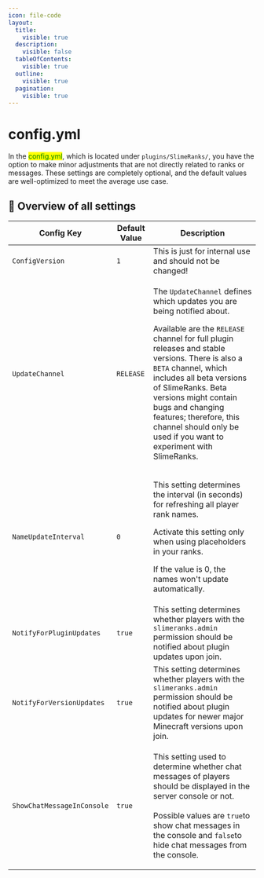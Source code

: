 ```yaml
---
icon: file-code
layout:
  title:
    visible: true
  description:
    visible: false
  tableOfContents:
    visible: true
  outline:
    visible: true
  pagination:
    visible: true
---
```


# config.yml

In the <mark style="color:green;">config.yml</mark>, which is located under `plugins/SlimeRanks/`, you have the option to make minor adjustments that are not directly related to ranks or messages. These settings are completely optional, and the default values are well-optimized to meet the average use case.

## 📃 Overview of all settings

| Config Key                 | Default Value | Description                                                                                                                                                                                                                                                                                                                                                                                                                            |
| -------------------------- | ------------- | -------------------------------------------------------------------------------------------------------------------------------------------------------------------------------------------------------------------------------------------------------------------------------------------------------------------------------------------------------------------------------------------------------------------------------------- |
| `ConfigVersion`            | `1`           | This is just for internal use and should not be changed!                                                                                                                                                                                                                                                                                                                                                                               |
| `UpdateChannel`            | `RELEASE`     | <p>The <code>UpdateChannel</code> defines which updates you are being notified about.</p><p>Available are the <code>RELEASE</code> channel for full plugin releases and stable versions. There is also a <code>BETA</code> channel, which includes all beta versions of SlimeRanks. Beta versions might contain bugs and changing features; therefore, this channel should only be used if you want to experiment with SlimeRanks.</p> |
| `NameUpdateInterval`       | `0`           | <p>This setting determines the interval (in seconds) for refreshing all player rank names.</p><p>Activate this setting only when using placeholders in your ranks.</p><p>If the value is 0, the names won't update automatically.</p>                                                                                                                                                                                                  |
| `NotifyForPluginUpdates`   | `true`        | This setting determines whether players with the `slimeranks.admin` permission should be notified about plugin updates upon join.                                                                                                                                                                                                                                                                                                      |
| `NotifyForVersionUpdates`  | `true`        | This setting determines whether players with the `slimeranks.admin` permission should be notified about plugin updates for newer major Minecraft versions upon join.                                                                                                                                                                                                                                                                   |
| `ShowChatMessageInConsole` | `true`        | <p>This setting used to determine whether chat messages of players should be displayed in the server console or not.<br><br>Possible values are <code>true</code>to show chat messages in the console and <code>false</code>to hide chat messages from the console.</p>                                                                                                                                                                |
